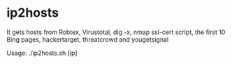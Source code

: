 # ip2hosts

It gets hosts from Robtex, Virustotal, dig -x, nmap ssl-cert script, the first 10 Bing pages, hackertarget, threatcrowd and yougetsignal


Usage: ./ip2hosts.sh [ip]
